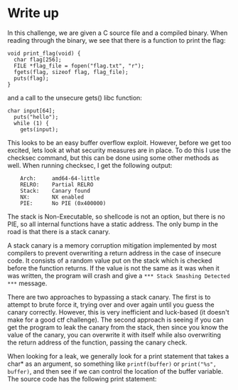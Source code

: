 # Write up
In this challenge, we are given a C source file and a compiled binary. When reading through the binary, we see that there is a function to print the flag:
```
void print_flag(void) {
  char flag[256];
  FILE *flag_file = fopen("flag.txt", "r");
  fgets(flag, sizeof flag, flag_file);
  puts(flag);
}
```
and a call to the unsecure gets() libc function:  
```
char input[64];
  puts("hello");
  while (1) {
    gets(input);
```

This looks to be an easy buffer overflow exploit.  However, before we get too excited, lets look at what security measures are in place.  To do this I use the checksec command, but this can be done using some other methods as well. When running checksec, I get the following output:
```
    Arch:     amd64-64-little
    RELRO:    Partial RELRO
    Stack:    Canary found
    NX:       NX enabled
    PIE:      No PIE (0x400000)
```
The stack is Non-Executable, so shellcode is not an option, but there is no PIE, so all internal functions have a static address. The only bump in the road is that there is a stack canary. 

A stack canary is a memory corruption mitigation implemented by most compilers to prevent overwriting a return address in the case of insecure code. It consists of a random value put on the stack which is checked before the function returns. If the value is not the same as it was when it was written, the program will crash and give a `*** Stack Smashing Detected ***` message.

There are two approaches to bypassing a stack canary.  The first is to attempt to brute force it, trying over and over again until you guess the canary correctly. However, this is very inefficient and luck-based (it doesn't make for a good ctf challenge).  The second approach is seeing if you can get the program to leak the canary from the stack, then since you know the value of the canary, you can overwrite it with itself while also overwriting the return address of the function, passing the canary check.

When looking for a leak, we generally look for a print statement that takes a char* as an argument, so something like `printf(buffer)` or `print("%s", buffer)`, and then see if we can control the location of the buffer variable. The source code has the following print statement:

